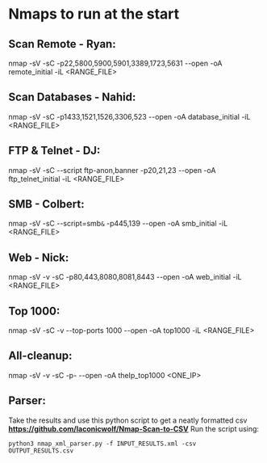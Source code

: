 # Nmaps to run at the start

## Scan Remote - Ryan:
nmap -sV -sC -p22,5800,5900,5901,3389,1723,5631 --open -oA remote_initial -iL <RANGE_FILE>

## Scan Databases - Nahid:
nmap -sV -sC -p1433,1521,1526,3306,523 --open -oA database_initial -iL <RANGE_FILE>

## FTP & Telnet - DJ:
nmap -sV -sC --script ftp-anon,banner -p20,21,23 --open -oA ftp_telnet_initial -iL <RANGE_FILE>

## SMB - Colbert:
nmap -sV -sC --script=smb<code>&amp;</code> -p445,139 --open -oA smb_initial -iL <RANGE_FILE>

## Web - Nick:
nmap -sV -v -sC -p80,443,8080,8081,8443 --open -oA web_initial -iL <RANGE_FILE>

## Top 1000:
nmap -sV -sC -v --top-ports 1000 --open -oA top1000 -iL <RANGE_FILE>

## All-cleanup:
nmap -sV -v -sC -p- --open -oA theIp_top1000 <ONE_IP>

## Parser:
Take the results and use this python script to get a neatly formatted csv
**https://github.com/laconicwolf/Nmap-Scan-to-CSV**
Run the script using:
```
python3 nmap_xml_parser.py -f INPUT_RESULTS.xml -csv OUTPUT_RESULTS.csv
```
